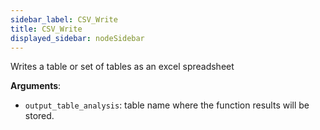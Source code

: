 ```yaml
---
sidebar_label: CSV_Write
title: CSV_Write
displayed_sidebar: nodeSidebar
---
```


Writes a table or set of tables as an excel spreadsheet

**Arguments**:

- `output_table_analysis`: table name where the function results will be stored.

